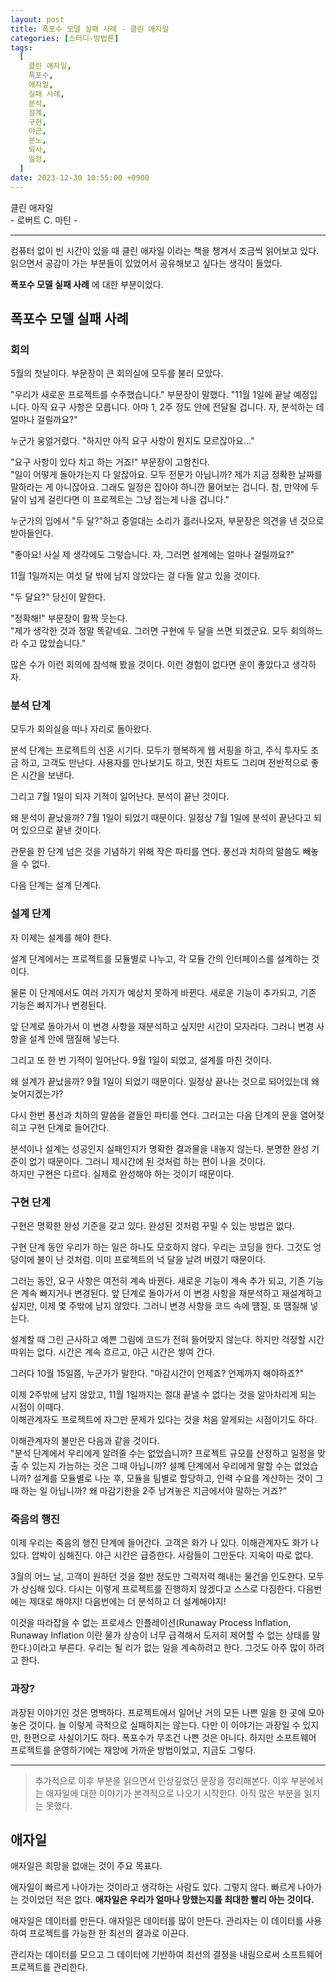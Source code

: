 ```yaml
---
layout: post
title: 폭포수 모델 실패 사례 - 클린 애자일
categories: [스터디-방법론]
tags:
  [
    클린 애자일,
    폭포수,
    애자일,
    실패 사례,
    분석,
    설계,
    구현,
    야근,
    분노,
    퇴사,
    일정,
  ]
date: 2023-12-30 10:55:00 +0900
---
```


클린 애자일  
\- 로버트 C. 마틴 -

---

컴퓨터 없이 빈 시간이 있을 때 클린 애자일 이라는 책을 챙겨서 조금씩 읽어보고 있다.  
읽으면서 공감이 가는 부분들이 있었어서 공유해보고 싶다는 생각이 들었다.

**폭포수 모델 실패 사례** 에 대한 부분이었다.

## 폭포수 모델 실패 사례

### 회의

5월의 첫날이다. 부문장이 큰 회의실에 모두를 불러 모았다.

"우리가 새로운 프로젝트를 수주했습니다." 부문장이 말했다.
"11월 1일에 끝날 예정입니다. 아직 요구 사항은 모릅니다. 아마 1, 2주 정도 안에 전달될 겁니다. 자, 분석하는 데 얼마나 걸릴까요?"

누군가 웅얼거렸다. "하지만 아직 요구 사항이 뭔지도 모르잖아요..."

"요구 사항이 있다 치고 하는 거죠!" 부문장이 고함친다.  
"일이 어떻게 돌아가는지 다 알잖아요. 모두 전문가 아닙니까? 제가 지금 정확한 날짜를 말하라는 게 아니잖아요. 그래도 일정은 잡아야 하니깐 물어보는 겁니다. 참, 만약에 두 달이 넘게 걸린다면 이 프로젝트는 그냥 접는게 나을 겁니다."

누군가의 입에서 "두 달?"하고 중얼대는 소리가 흘러나오자, 부문장은 의견을 낸 것으로 받아들인다.

"좋아요! 사실 제 생각에도 그렇습니다. 자, 그러면 설계에는 얼마나 걸릴까요?"

11월 1일까지는 여섯 달 밖에 남지 않았다는 걸 다들 알고 있을 것이다.

"두 달요?" 당신이 말한다.

"정확해!" 부문장이 활짝 웃는다.  
"제가 생각한 것과 정말 똑같네요. 그러면 구현에 두 달을 쓰면 되겠군요. 모두 회의하느라 수고 많았습니다."

많은 수가 이런 회의에 참석해 봤을 것이다. 이런 경험이 없다면 운이 좋았다고 생각하자.

### 분석 단계

모두가 회의실을 떠나 자리로 돌아왔다.

분석 단계는 프로젝트의 신혼 시기다. 모두가 행복하게 웹 서핑을 하고, 주식 투자도 조금 하고, 고객도 만난다. 사용자를 만나보기도 하고, 멋진 차트도 그리며 전반적으로 좋은 시간을 보낸다.

그리고 7월 1일이 되자 기적이 일어난다. 분석이 끝난 것이다.

왜 분석이 끝났을까? 7월 1일이 되었기 때문이다. 일정상 7월 1일에 분석이 끝난다고 되어 있으므로 끝낸 것이다.

관문을 한 단계 넘은 것을 기념하기 위해 작은 파티를 연다. 풍선과 치하의 말씀도 빼놓을 수 없다.

다음 단계는 설계 단계다.

### 설계 단계

자 이제는 설계를 해야 한다.

설계 단계에서는 프로젝트를 모듈별로 나누고, 각 모듈 간의 인터페이스를 설계하는 것이다.

물론 이 단계에서도 여러 가지가 예상치 못하게 바뀐다. 새로운 기능이 추가되고, 기존 기능은 빠지거나 변경된다.

앞 단계로 돌아가서 이 변경 사항을 재분석하고 싶지만 시간이 모자라다. 그러니 변경 사항을 설계 안에 땜질해 넣는다.

그리고 또 한 번 기적이 일어난다. 9월 1일이 되었고, 설계를 마친 것이다.

왜 설계가 끝났을까? 9월 1일이 되었기 때문이다. 일정상 끝나는 것으로 되어있는데 왜 늦어지겠는가?

다시 한번 풍선과 치하의 말씀을 곁들인 파티를 연다. 그러고는 다음 단계의 문을 열어젖히고 구현 단계로 들어간다.

분석이나 설계는 성공인지 실패인지가 명확한 결과물을 내놓지 않는다. 분명한 완성 기준이 없기 때문이다. 그러니 제시간에 된 것처럼 하는 편이 나을 것이다.  
하지만 구현은 다르다. 실제로 완성해야 하는 것이기 때문이다.

### 구현 단계

구현은 명확한 완성 기준을 갖고 있다. 완성된 것처럼 꾸밀 수 있는 방법은 없다.

구현 단계 동안 우리가 하는 일은 하나도 모호하지 않다. 우리는 코딩을 한다. 그것도 엉덩이에 불이 난 것처럼. 이미 프로젝트의 넉 달을 날려 버렸기 때문이다.

그러는 동안, 요구 사항은 여전히 계속 바뀐다. 새로운 기능이 계속 추가 되고, 기존 기능은 계속 빠지거나 변경된다. 앞 단계로 돌아가서 이 변경 사항을 재분석하고 재설계하고 싶지만, 이제 몇 주밖에 남지 않았다. 그러니 변경 사항을 코드 속에 떔질, 또 땜질해 넣는다.

설계할 때 그린 근사하고 예쁜 그림에 코드가 전혀 들어맞지 않는다. 하지만 걱정할 시간 따위는 없다. 시간은 계속 흐르고, 야근 시간은 쌓여 간다.

그러다 10월 15일쯤, 누군가가 말한다. "마감시간이 언제죠? 언제까지 해야하죠?"

이제 2주밖에 남지 않았고, 11월 1일까지는 절대 끝낼 수 없다는 것을 알아차리게 되는 시점이 이때다.  
이해관계자도 프로젝트에 자그만 문제가 있다는 것을 처음 알게되는 시점이기도 하다.

이해관계자의 불만은 다음과 같을 것이다.  
"분석 단계에서 우리에게 알려줄 수는 없었습니까? 프로젝트 규모를 산정하고 일정을 맞출 수 있는지 가늠하는 것은 그때 아닙니까? 설꼐 단계에서 우리에게 말할 수는 없었습니까? 설계를 모듈별로 나눈 후, 모듈을 팀별로 할당하고, 인력 수요를 계산하는 것이 그때 하는 일 아닙니까? 왜 마감기한을 2주 남겨놓은 지금에서야 말하는 거죠?"

### 죽음의 행진

이제 우리는 죽음의 행진 단계에 들어간다. 고객은 화가 나 있다. 이해관계자도 화가 나 있다. 압박이 심해진다. 야근 시간은 급증한다. 사람들이 그만둔다. 지옥이 따로 없다.

3월의 어느 날, 고객이 원하던 것을 절반 정도만 그럭저럭 해내는 물건을 인도한다. 모두가 상심해 있다. 다시는 이렇게 프로젝트를 진행하지 않겠다고 스스로 다짐한다. 다음번에는 제대로 해야지! 다음번에는 더 분석하고 더 설계해야지!

이것을 따라잡을 수 없는 프로세스 인플레이션(Runaway Process Inflation, Runaway Inflation 이란 물가 상승이 너무 급격해서 도저히 제어할 수 없는 상태를 말한다.)이라고 부른다. 우리는 될 리가 없는 일을 계속하려고 한다. 그것도 아주 많이 하려고 한다.

### 과장?

과장된 이야기인 것은 명백하다. 프로젝트에서 일어난 거의 모든 나쁜 일을 한 곳에 모아 놓은 것이다. 늘 이렇게 극적으로 실패하지는 않는다. 다만 이 이야기는 과장일 수 있지만, 한편으로 사실이기도 하다. 폭포수가 무조건 나쁜 것은 아니다. 하지만 소프트웨어 프로젝트를 운영하기에는 재앙에 가까운 방법이었고, 지금도 그렇다.

---

> 추가적으로 이후 부분을 읽으면서 인상깊었던 문장을 정리해본다.  이후 부분에서는 애자일에 대한 이야기가 본격적으로 나오기 시작한다. 아직 많은 부분을 읽지는 못했다.

## 애자일

애자일은 희망을 없애는 것이 주요 목표다.

애자일이 빠르게 나아가는 것이라고 생각하는 사람도 있다. 그렇지 않다. 빠르게 나아가는 것이었던 적은 없다. **애자일은 우리가 얼마나 망했는지를 최대한 빨리 아는 것이다.**

애자일은 데이터를 만든다. 애자일은 데이터를 많이 만든다. 관리자는 이 데이터를 사용하여 프로젝트를 가능한 한 최선의 결과로 이끈다.

관리자는 데이터를 모으고 그 데이터에 기반하여 최선의 결정을 내림으로써 소프트웨어 프로젝트를 관리한다.
